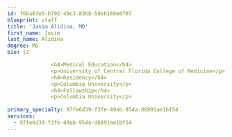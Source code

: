 ```yaml
---
id: f6ba67e5-b792-49c3-83b8-59eb169e6f07
blueprint: staff
title: 'Jasim Alidina, MD'
first_name: Jasim
last_name: Alidina
degree: MD
bio: |2-

              <h4>Medical Education</h4>
              <p>University of Central Florida College of Medicine</p>
              <h4>Residency</h4>
              <p>Columbia University</p>
              <h4>Fellowship</h4>
              <p>Columbia University</p>
          
primary_specialty: 97fe6d39-f3fe-49ab-954a-d6891ae1bf54
services:
  - 97fe6d39-f3fe-49ab-954a-d6891ae1bf54
---
```

